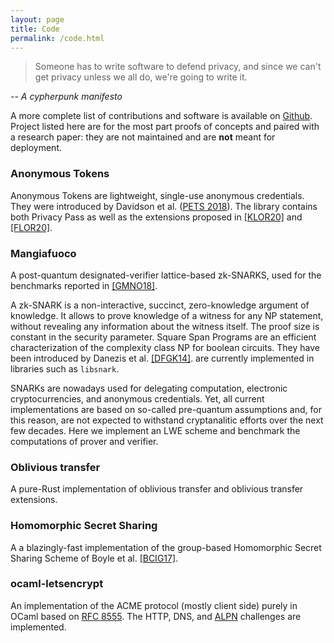 ```yaml
---
layout: page
title: Code
permalink: /code.html
---
```


>  Someone has to write software to defend privacy, and since we can't get privacy unless we all do,
> we're going to write it.

<cite>-- A cypherpunk manifesto</cite>

A more complete list of contributions and software is available on [Github](https://github.com/mmaker).
Project listed here are for the most part proofs of concepts and paired with a research paper:
they are not maintained and are **not** meant for deployment.

### Anonymous Tokens

Anonymous Tokens are lightweight, single-use anonymous credentials.
They were introduced by Davidson et al. ([PETS 2018](https://www.petsymposium.org/2018/files/papers/issue3/popets-2018-0026.pdf)).
The library contains both Privacy Pass as well as the extensions proposed in
[[KLOR20]](https://eprint.iacr.org/2020/072) and
[[FLOR20]](https://eprint.iacr.org/2022/004).

### Mangiafuoco

 A post-quantum designated-verifier lattice-based zk-SNARKS, used for the benchmarks reported in [[GMNO18]](https://eprint.iacr.org/2018/275).

 A zk-SNARK is a non-interactive, succinct, zero-knowledge argument of knowledge.
It allows to prove knowledge of a witness for any $\mathsf{NP}$ statement, without
revealing any information about the witness itself. The proof size is
constant in the security parameter.
Square Span Programs are an efficient characterization of the complexity class
$\mathsf{NP}$ for boolean circuits. They have been introduced by Danezis et al.
[[DFGK14]](https://pdfs.semanticscholar.org/b0f0/a5bd5fa074d1720fb23c47d67b539e4c4591.pdf).
are currently implemented in libraries such as `libsnark`.

SNARKs are nowadays used for delegating computation, electronic
cryptocurrencies, and anonymous credentials.
Yet, all current implementations are based on so-called pre-quantum assumptions
and, for this reason, are not expected to withstand cryptanalitic efforts over
the next few decades.
Here we implement an LWE scheme and benchmark the computations of prover and
verifier.

### Oblivious transfer

A pure-Rust implementation of oblivious transfer and oblivious transfer extensions.

### Homomorphic Secret Sharing

A a blazingly-fast implementation of the group-based Homomorphic Secret Sharing Scheme of Boyle et al. [[BCIG17]](https://eprint.iacr.org/2018/419).

### ocaml-letsencrypt

An implementation of the ACME protocol (mostly client
side) purely in OCaml based on [RFC 8555](https://tools.ietf.org/html/rfc8555).
The HTTP, DNS, and [ALPN](https://tools.ietf.org/html/draft-ietf-acme-tls-alpn-07)
challenges are implemented.
